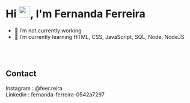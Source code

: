<h1 align="left">Hi <img src="https://raw.githubusercontent.com/kaueMarques/kaueMarques/master/hi.gif" height="30px">, I'm Fernanda Ferreira</h1>
<p align="left">  </p>


- 🔭 I’m not currently working 
- 🌱 I’m currently learning HTML, CSS, JavaScript, SQL, Node, NodeJS


<br><br>

## Contact

Instagram : @feer.reira
<br>
Linkedin : fernanda-ferreira-0542a7297


